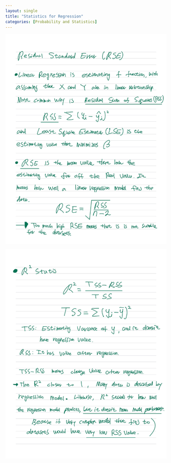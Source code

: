 ```yaml
---
layout: single
title: "Statistics for Regression"
categories: [Probability and Statistics]
---
```




![Notetoking-1](../../images/2022-09-08-Regression/Notetoking-1.jpg)

![Notetoking-2](../../images/2022-09-08-Regression/Notetoking-2.jpg)
